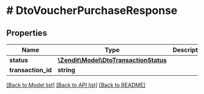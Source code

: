 # # DtoVoucherPurchaseResponse

## Properties

Name | Type | Description | Notes
------------ | ------------- | ------------- | -------------
**status** | [**\Zendit\Model\DtoTransactionStatus**](DtoTransactionStatus.md) |  | [optional]
**transaction_id** | **string** |  | [optional]

[[Back to Model list]](../../README.md#models) [[Back to API list]](../../README.md#endpoints) [[Back to README]](../../README.md)
